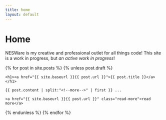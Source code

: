 ```yaml
---
title: home
layout: default
---
```


# Home

NESWare is my creative and professional outlet for all things code! This site is a work in progress, but *an active work in progress*!

{% for post in site.posts %}
{% unless post.draft %}
<article class="post">    

    <h1><a href="{{ site.baseurl }}{{ post.url }}">{{ post.title }}</a></h1>

    {{ post.content | split:"<!--more-->" | first }} ... 

    <a href="{{ site.baseurl }}{{ post.url }}" class="read-more">read more</a>

{% endunless %}
{% endfor %}
